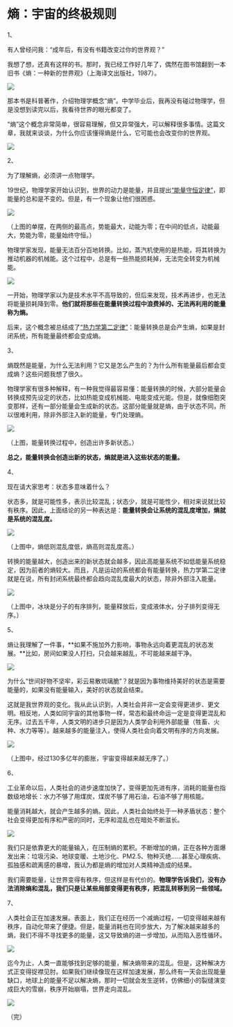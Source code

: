 # 熵：宇宙的终极规则

1、

有人曾经问我：“成年后，有没有书籍改变过你的世界观？”

我想了想，还真有这样的书。那时，我已经工作好几年了，偶然在图书馆翻到一本旧书《熵：一种新的世界观》（上海译文出版社，1987）。

![](http://www.ruanyifeng.com/blogimg/asset/2017/bg2017042401.jpg)

那本书是科普著作，介绍物理学概念“熵”。中学毕业后，我再没有碰过物理学，但是没想到读完以后，我看待世界的眼光都变了。

“熵”这个概念非常简单，很容易理解，但又异常强大，可以解释很多事情。这篇文章，我就来谈谈，为什么你应该懂得熵是什么，它可能也会改变你的世界观。

![](http://www.ruanyifeng.com/blogimg/asset/2017/bg2017042402.png)

2、

为了理解熵，必须讲一点物理学。

19世纪，物理学家开始认识到，世界的动力是能量，并且提出[“能量守恒定律”](https://zh.wikipedia.org/wiki/%E8%83%BD%E9%87%8F%E5%AE%88%E6%81%92%E5%AE%9A%E5%BE%8B)，即能量的总和是不变的。但是，有一个现象让他们很困惑。

![](http://www.ruanyifeng.com/blogimg/asset/2017/bg2017042403.jpg)

（上图的单摆，在两侧的最高点，势能最大，动能为零；在中间的低点，动能最大，势能为零，能量始终守恒。）

物理学家发现，能量无法百分百地转换。比如，蒸汽机使用的是热能，将其转换为推动机器的机械能。这个过程中，总是有一些热能损耗掉，无法完全转变为机械能。

![](http://www.ruanyifeng.com/blogimg/asset/2017/bg2017042404.png)

一开始，物理学家以为是技术水平不高导致的，但后来发现，技术再进步，也无法将能量损耗降到零。**他们就将那些在能量转换过程中浪费掉的、无法再利用的能量称为熵。**

后来，这个概念被总结成了[“热力学第二定律”](https://zh.wikipedia.org/wiki/%E7%83%AD%E5%8A%9B%E5%AD%A6%E7%AC%AC%E4%BA%8C%E5%AE%9A%E5%BE%8B)：能量转换总是会产生熵，如果是封闭系统，所有能量最终都会变成熵。

3、

熵既然是能量，为什么无法利用？它又是怎么产生的？为什么所有能量最后都会变成熵？这些问题我想了很久。

物理学家有很多种解释，有一种我觉得最容易懂：能量转换的时候，大部分能量会转换成预先设定的状态，比如热能变成机械能、电能变成光能。但是，就像细胞突变那样，还有一部分能量会生成新的状态。这部分能量就是熵，由于状态不同，所以很难利用，除非外部注入新的能量，专门处理熵。

![](http://www.ruanyifeng.com/blogimg/asset/2017/bg2017042405.jpg)

（上图，能量转换过程中，创造出许多新状态。）

**总之，能量转换会创造出新的状态，熵就是进入这些状态的能量。**

4、

现在请大家思考：状态多意味着什么？

状态多，就是可能性多，表示比较混乱；状态少，就是可能性少，相对来说就比较有秩序。因此，上面结论的另一种表达是：**能量转换会让系统的混乱度增加，熵就是系统的混乱度。**

![](http://www.ruanyifeng.com/blogimg/asset/2017/bg2017042406.png)

（上图中，熵低则混乱度低，熵高则混乱度高。）

转换的能量越大，创造出来的新状态就会越多，因此高能量系统不如低能量系统稳定，因为前者的熵较大。而且，凡是运动的系统都会有能量转换，热力学第二定律就是在说，所有封闭系统最终都会趋向混乱度最大的状态，除非外部注入能量。

![](http://www.ruanyifeng.com/blogimg/asset/2017/bg2017042407.png)

（上图中，冰块是分子的有序排列，能量释放后，变成液体水，分子排列变得无序。）

5、

熵让我理解了一件事，**如果不施加外力影响，事物永远向着更混乱的状态发展。**比如，房间如果没人打扫，只会越来越乱，不可能越来越干净。

![](http://www.ruanyifeng.com/blogimg/asset/2017/bg2017042408.jpg)

为什么“世间好物不坚牢，彩云易散琉璃脆”？就是因为事物维持美好的状态是需要能量的，如果没有能量输入，美好的状态就会结束。

这就是我世界观的变化。我从此认识到，人类社会并非一定会变得更进步、更文明。相反地，人类如同宇宙的其他事物一样，常态和最终命运一定是变得更混乱和无序。过去五千年，人类文明的进步只是因为人类学会利用外部能量（牲畜、火种、水力等等）。越来越多的能量注入，使得人类社会向着文明有序的方向发展。

![](http://www.ruanyifeng.com/blogimg/asset/2017/bg2017042409.jpg)

（上图中，经过130多亿年的膨胀，宇宙变得越来越无序了。）

6、

工业革命以后，人类社会的进步速度加快了，变得更加先进有序，消耗的能量也指数级地增长：水力不够了用煤炭，煤炭不够了用石油，石油不够了用核能。

能量消耗越大，就会产生越多的熵。因此，人类社会始终处于一种矛盾状态：整个社会变得更加有序和严密的同时，无序和混乱也在暗处不断滋长。

![](http://www.ruanyifeng.com/blogimg/asset/2017/bg2017042410.jpg)

我们只是依靠更大的能量输入，在压制熵的累积。不断增加的熵，正在各种方面爆发出来：垃圾污染、地球变暖、土地沙化、PM2.5、物种灭绝……甚至心理疾病、孤独感和疏离感的暴增，我认为都是熵的增加对人类精神造成的结果。

我们需要能量，让世界变得有秩序，但这样是有代价的。**物理学告诉我们，没有办法消除熵和混乱，我们只是让某些局部变得更有秩序，把混乱转移到另一些领域。**

7、

人类社会正在加速发展。表面上，我们正在经历一个减熵过程，一切变得越来越有秩序，自动化带来了便捷。但是，能量消耗也在同步放大，为了解决越来越多的熵，我们不得不寻找更多的能量，这又导致熵的进一步增加，从而陷入恶性循环。

![](http://www.ruanyifeng.com/blogimg/asset/2017/bg2017042411.jpg)

迄今为止，人类一直能够找到足够的能量，解决熵带来的混乱。但是，这种解决方式正变得捉襟见肘。如果我们继续像现在这样加速发展，那么终有一天会出现能量缺口，地球上的能量不足以解决熵，那时一切就会发生逆转，仿佛细小的裂缝演变成巨大的雪崩，秩序开始崩塌，世界走向混乱。

![](http://www.ruanyifeng.com/blogimg/asset/2017/bg2017042412.jpg)

（完）
